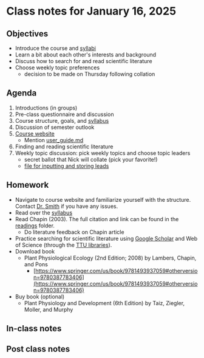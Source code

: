# Class notes for January 16, 2025

## Objectives
- Introduce the course and [syllabi](../syllabus)
- Learn a bit about each other's interests and background
- Discuss how to search for and read scientific literature
- Choose weekly topic preferences
	- decision to be made on Thursday following collation

## Agenda
1. Introductions (in groups)
2. Pre-class questionnaire and discussion
3. Course structure, goals, and [syllabus](../syllabus)
4. Discussion of semester outlook
5. [Course website](https://github.com/SmithEcophysLab/biol43506350_spring2025)
	- Mention [user_guide.md](../user_guide.md)
6. Finding and reading scientific literature
7. Weekly topic discussion: pick weekly topics and choose topic leaders
	- secret ballot that Nick will collate (pick your favorite!)
	- [file for inputting and storing leads](../topic_leads/topic_leads.md)

## Homework
- Navigate to course website and familiarize yourself with the structure.
Contact [Dr. Smith](mailto:nick.smith@ttu.edu) if you have any issues.
- Read over the [syllabus](../syllabus)
- Read Chapin (2003). The full citation and link can be found in the 
[readings](../readings) folder.
	- Do literature feedback on Chapin article
- Practice searching for scientific literature using 
[Google Scholar](http://scholar.google.com)
and Web of Science (through the [TTU libraries](https://www.depts.ttu.edu/library/)).
- Download book
	- Plant Physiological Ecology (2nd Edition; 2008) by Lambers, Chapin, and Pons
		- [https://www.springer.com/us/book/9781493937059#otherversion=9780387783406](https://www.springer.com/us/book/9781493937059#otherversion=9780387783406)
- Buy book (optional)
	- Plant Physiology and Development (6th Edition) by Taiz, Ziegler, Moller, and Murphy

## In-class notes

## Post class notes
